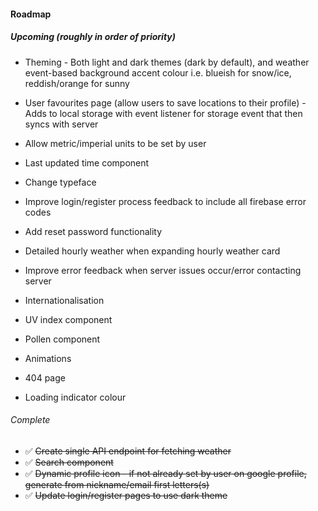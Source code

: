 #### Roadmap

##### Upcoming (roughly in order of priority)

- Theming - Both light and dark themes (dark by default), and weather event-based background accent colour i.e. blueish for snow/ice, reddish/orange for sunny

- User favourites page (allow users to save locations to their profile) - Adds to local storage with event listener for storage event that then syncs with server
- Allow metric/imperial units to be set by user
- Last updated time component
- Change typeface
- Improve login/register process feedback to include all firebase error codes
- Add reset password functionality
- Detailed hourly weather when expanding hourly weather card
- Improve error feedback when server issues occur/error contacting server
- Internationalisation
- UV index component
- Pollen component
- Animations
- 404 page
- Loading indicator colour

###### Complete

- :white_check_mark: ~~Create single API endpoint for fetching weather~~
- :white_check_mark: ~~Search component~~
- :white_check_mark: ~~Dynamic profile icon - if not already set by user on google profile, generate from nickname/email first letters(s)~~
- :white_check_mark: ~~Update login/register pages to use dark theme~~
